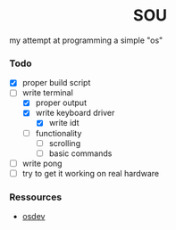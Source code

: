 <div align="center">
    <h1>
      SOU
    </h1>
</div>

my attempt at programming a simple "os"

### Todo

- [x] proper build script
- [ ] write terminal
  - [x] proper output
  - [x] write keyboard driver
    - [x] write idt
  - [ ] functionality
    - [ ] scrolling
    - [ ] basic commands
- [ ] write pong
- [ ] try to get it working on real hardware

### Ressources

- [osdev](https://wiki.osdev.org/Expanded_Main_Page)
